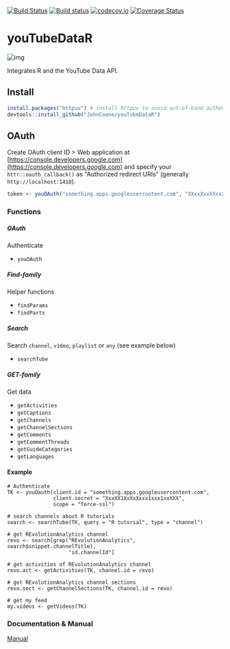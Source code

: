 [![Build Status](https://travis-ci.org/JohnCoene/youTubeDataR.svg?branch=master)](https://travis-ci.org/JohnCoene/youTubeDataR)
[![Build status](https://ci.appveyor.com/api/projects/status/w6juofhgxemvjtva/branch/master?svg=true)](https://ci.appveyor.com/project/JohnCoene/youtubedatar/branch/master)
[![codecov.io](https://codecov.io/github/JohnCoene/youTubeDataR/coverage.svg?branch=master)](https://codecov.io/github/JohnCoene/youTubeDataR?branch=master)
[![Coverage Status](https://img.shields.io/coveralls/SocialFunction/youTubeDataR.svg)](https://coveralls.io/r/JohnCoene/youTubeDataR?branch=master)

# youTubeDataR

![img](http://johncoene.github.io/projects/img/youTubeDataR.JPG)

Integrates R and the YouTube Data API.

## Install

```R
install.packages("httpuv") # install httpuv to avoid out-of-band authentication
devtools::install_github("JohnCoene/youTubeDataR")
```

## OAuth

Create OAuth client ID > Web application at [https://console.developers.google.com](https://console.developers.google.com) and specify your `httr::oauth_callback()` as "Authorized redirect URIs" (generally `http://localhost:1410`).

```R
token <- youOAuth("something.apps.googleusercontent.com", "XXxxXxxXXxxXxxXX")
```

### Functions ###

##### OAuth #####

Authenticate

* `youOAuth`

##### Find-family #####

Helper functions

* `findParams`
* `findParts`

##### Search #####

Search `channel`, `video`, `playlist` or `any` (see example below)

* `searchTube`

##### GET-family #####

Get data

* `getActivities`
* `getCaptions`
* `getChannels`
* `getChannelSections`
* `getComments`
* `getCommentThreads`
* `getGuideCategories`
* `getLanguages`

#### Example ####

```
# Authenticate
TK <- youOauth(client.id = "something.apps.googleusercontent.com",
               client.secret = "XxxXX1XxXxXxxx1xxx1xxXXX", 
               scope = "force-ssl")
               
# search channels about R tutorials
search <- searchTube(TK, query = "R tutorial", type = "channel")
  
# get REvolutionAnalytics channel
revo <- search[grep("REvolutionAnalytics", search$snippet.channelTitle),
                    "id.channelId"]
  
# get activities of REvolutionAnalytics channel
revo.act <- getActivities(TK, channel.id = revo)

# get REvolutionAnalytics channel sections
revo.sect <- getChannelSections(TK, channel.id = revo)

# get my feed
my.videos <- getVideos(TK)
```

### Documentation & Manual ###

[Manual](http://johncoene.github.io/projects/docs/youTubeDataR.pdf)
